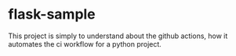 # flask-sample
This project is simply to understand about the github actions, how it automates the ci workflow for a python project.
